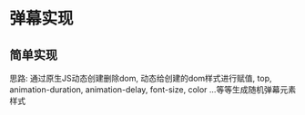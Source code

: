 # 弹幕实现

## 简单实现

思路:
通过原生JS动态创建删除dom, 动态给创建的dom样式进行赋值,
top, animation-duration, animation-delay, font-size, color ...等等生成随机弹幕元素样式
